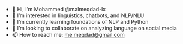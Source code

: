 - 👋 Hi, I’m Mohammed @malmeqdad-lx
- 👀 I’m interested in linguistics, chatbots, and NLP/NLU
- 🌱 I’m currently learning foundations of NLP and Python
- 💞️ I’m looking to collaborate on analyzing language on social media
- 📫 How to reach me: me.meqdad@gmail.com

<!---
malmeqdad-lx/malmeqdad-lx is a ✨ special ✨ repository because its `README.md` (this file) appears on your GitHub profile.
You can click the Preview link to take a look at your changes.
--->
